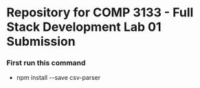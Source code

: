 # Repository for COMP 3133 - Full Stack Development Lab 01 Submission 

### First run this command
-   npm install --save csv-parser